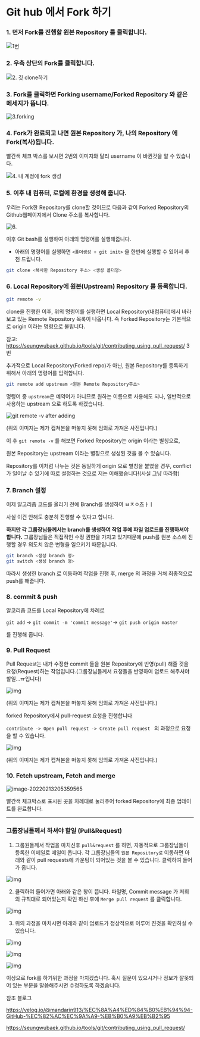# Git hub 에서 Fork 하기

### 1. 먼저 Fork를 진행할 원본 Repository 를 클릭합니다. 

![1번](Fork%20%EC%82%AC%EC%9A%A9%EB%B2%95/1._%EA%B9%83_fork%ED%95%98%EA%B8%B0.png)



### 2. 우측 상단의 Fork를 클릭합니다.

![2. 깃 clone하기](https://postfiles.pstatic.net/MjAyMjAyMTNfOTQg/MDAxNjQ0NzUzOTcyMzE2.isBPBfKg7LoETgF3N0qoxopp-_VExN3U4ANv2htlL4sg.haHIbc9zj1T401rTXU2L544WrI0Bc1g6_mlRIxyLK1cg.PNG.dghan604/2._%EA%B9%83_clone%ED%95%98%EA%B8%B0.png?type=w580)



### 3. Fork를 클릭하면 Forking username/Forked Repository 와 같은 메세지가 뜹니다.

![3.forking](Fork%20%EC%82%AC%EC%9A%A9%EB%B2%95/3.forking.png)



### 4. Fork가 완료되고 나면 원본 Repository 가, 나의 Repository 에 Fork(복사)됩니다.

빨간색 체크 박스를 보시면 2번의 이미지와 달리 username 이 바뀐것을 알 수 있습니다.

![4. 내 계정에 fork 생성](Fork%20%EC%82%AC%EC%9A%A9%EB%B2%95/4._%EB%82%B4_%EA%B3%84%EC%A0%95%EC%97%90_fork_%EC%83%9D%EC%84%B1.png)

 

### 5. 이후 내 컴퓨터, 로컬에 환경을 생성해 줍니다.

우리는 Fork한 Repository를 clone할 것이므로 다음과 같이 Forked Repository의 Github웹페이지에서 Clone 주소를 복사합니다.

![6.](Fork%20%EC%82%AC%EC%9A%A9%EB%B2%95/6..png)

이후 Git bash를 실행하여 아래의 명령어를 실행해줍니다.

*  아래의 명령어를 실행하면 `<폴더생성 + git init>` 을 한번에 실행할 수 있어서 추천 드립니다.

```bash
git clone <복사한 Repository 주소> <생성 폴더명> 
```



### 6. Local Repository에 원본(Upstream) Repository 를 등록합니다.

```bash
git remote -v
```

clone을 진행한 이후, 위의 명령어를 실행하면 Local Repository(내컴퓨터)에서 바라보고 있는 Remote Repository 목록이 나옵니다. 즉 Forked Repository는 기본적으로 origin 이라는 명령으로 불립니다.

참고: https://seungwubaek.github.io/tools/git/contributing_using_pull_request/ 3번

추가적으로 Local Repository(Forked repo)가 아닌, 원본 Repository를 등록하기 위해서 아래의 명령어를 입력합니다.

```bash
git remote add upstream <원본 Remote Repository주소>
```

명령어 중 `upstream`은 예약어가 아니므로 원하는 이름으로 사용해도 되나, 일반적으로 사용하는 upstream 으로 하도록 하겠습니다.

![git remote -v after adding](https://drive.google.com/uc?export=view&id=112gppszYSnkooxT9QwHtLF4hSQgHLK_p)

(위의 이미지는 제가 캡쳐본을 떠놓지 못해 임의로 가져온 사진입니다.)



이 후 `git remote -v` 를 해보면 Forked Repository는 origin 이라는 별칭으로,

원본 Repository는 upstream 이라는 별칭으로 생성된 것을 볼 수 있습니다.

Repository를 이처럼 나누는 것은 동일하게 origin 으로 별칭을 붙였을 경우, conflict 가 일어날 수 있기에 따로 설정하는 것으로 저는 이해했습니다!(사실 그냥 따라함)



### 7. Branch 설정

이제 알고리즘 코드를 올리기 전에 Branch를 생성하여 ㅂㅈㅇ츠ㅏㅣ 

사실 이건 안해도 충분히 진행할 수 있다고 합니다. 

**하지만 각 그룹장님들께서는 branch를 생성하여 작업 후에 파일 업로드를 진행하셔야 합니다.** 그룹장님들은 직접적인 수정 권한을 가지고 있기때문에 push를 원본 소스에 진행할 경우 의도치 않은 변형을 일으키기 때문입니다.

```bash
git branch <생성 branch 명>
git switch <생성 branch 명>
```

따라서 생성한 branch 로 이동하여 작업을 진행 후, merge 의 과정을 거쳐 최종적으로 push를 해줍니다.

### 8. commit & push

알코리즘 코드를 Local Repository에  차례로

`git add` -> `git commit -m 'commit message'`-> `git push origin master`

를 진행해 줍니다.



### 9. Pull Request

Pull Request는 내가 수정한 commit 들을 원본 Repository에 반영(pull) 해줄 것을 요청(Request)하는 작업입니다.(그룹장님들께서 요청들을 반영하여 업로드 해주셔야 할일...ㅠ입니다)

![img](https://media.vlpt.us/images/mandarin913/post/90f024f3-51db-4000-87a3-97bf94434de9/image.png)

(위의 이미지는 제가 캡쳐본을 떠놓지 못해 임의로 가져온 사진입니다.)

forked Repository에서 pull-request 요청을 진행합니다

`contribute -> Open pull request -> Create pull request ` 의 과정으로 요청을 할 수 있습니다.



![img](https://media.vlpt.us/images/mandarin913/post/08ade1c1-7d41-4e7a-b1cc-7c16539d38c7/image.png)

(위의 이미지는 제가 캡쳐본을 떠놓지 못해 임의로 가져온 사진입니다.)



### 10. Fetch upstream, Fetch and merge

![image-20220213205359565](Fork%20%EC%82%AC%EC%9A%A9%EB%B2%95/image-20220213205359565.png)

빨간색 체크박스로 표시된 곳을 차례대로 눌러주어 forked Repository에 최종 업데이트를 완료합니다.

---

### 그룹장님들께서 하셔야 할일 (Pull&Request)

1. 그룹원들께서 작업을 마치신후 `pull&request` 를 하면, 자동적으로 그룹장님들이 등록한 이메일로 메일이 옵니다. 각 그룹장님들의 `원본 Repository로` 이동하면 아래와 같이 pull requests에 카운팅이 되어있는 것을 볼 수 있습니다. 클릭하여 들어가 줍니다.

![img](Fork%20%EC%82%AC%EC%9A%A9%EB%B2%95/one._pull_Request.png)



2. 클릭하여 들어가면 아래와 같은 창이 뜹니다. 파일명, Commit message 가 저희의 규칙대로 되어있는지 확인 하신 후에 `Merge pull request` 를 클릭합니다.

![img](Fork%20%EC%82%AC%EC%9A%A9%EB%B2%95/three.png)



3. 위의 과정을 마치시면 아래와 같이 업로드가 정상적으로 이루어 진것을 확인하실 수 있습니다.

![img](Fork%20%EC%82%AC%EC%9A%A9%EB%B2%95/two.png)



![img](Fork%20%EC%82%AC%EC%9A%A9%EB%B2%95/five.png)



![img](Fork%20%EC%82%AC%EC%9A%A9%EB%B2%95/four.png)



이상으로 fork를 하기위한 과정을 마치겠습니다. 혹시 질문이 있으시거나 정보가 잘못되어 있는 부분을 말씀해주시면 수정하도록 하겠습니다.



참조 블로그

https://velog.io/@mandarin913/%EC%8A%A4%ED%84%B0%EB%94%94-GitHub-%EC%82%AC%EC%9A%A9-%EB%B0%A9%EB%B2%95

https://seungwubaek.github.io/tools/git/contributing_using_pull_request/

